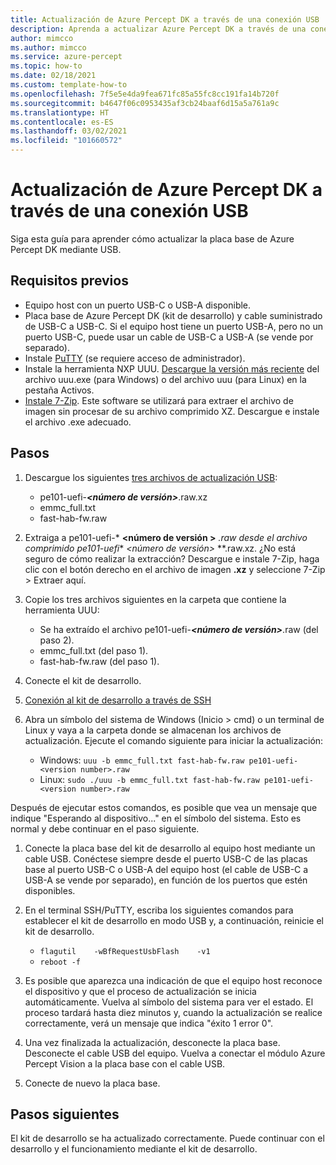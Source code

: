 ```yaml
---
title: Actualización de Azure Percept DK a través de una conexión USB
description: Aprenda a actualizar Azure Percept DK a través de una conexión USB
author: mimcco
ms.author: mimcco
ms.service: azure-percept
ms.topic: how-to
ms.date: 02/18/2021
ms.custom: template-how-to
ms.openlocfilehash: 7f5e5e4da9fea671fc85a55fc8cc191fa14b720f
ms.sourcegitcommit: b4647f06c0953435af3cb24baaf6d15a5a761a9c
ms.translationtype: HT
ms.contentlocale: es-ES
ms.lasthandoff: 03/02/2021
ms.locfileid: "101660572"
---
```

# <a name="how-to-update-azure-percept-dk-over-a-usb-connection"></a>Actualización de Azure Percept DK a través de una conexión USB

Siga esta guía para aprender cómo actualizar la placa base de Azure Percept DK mediante USB.

## <a name="prerequisites"></a>Requisitos previos
- Equipo host con un puerto USB-C o USB-A disponible.
- Placa base de Azure Percept DK (kit de desarrollo) y cable suministrado de USB-C a USB-C. Si el equipo host tiene un puerto USB-A, pero no un puerto USB-C, puede usar un cable de USB-C a USB-A (se vende por separado).
- Instale [PuTTY](https://www.chiark.greenend.org.uk/~sgtatham/putty/latest.html) (se requiere acceso de administrador).
- Instale la herramienta NXP UUU. [Descargue la versión más reciente](https://github.com/NXPmicro/mfgtools/releases) del archivo uuu.exe (para Windows) o del archivo uuu (para Linux) en la pestaña Activos.
- [Instale 7-Zip](https://www.7-zip.org/). Este software se utilizará para extraer el archivo de imagen sin procesar de su archivo comprimido XZ. Descargue e instale el archivo .exe adecuado.

## <a name="steps"></a>Pasos
1.  Descargue los siguientes [tres archivos de actualización USB](https://go.microsoft.com/fwlink/?linkid=2155734):
    - pe101-uefi-***&lt;número de versión&gt;***.raw.xz
    - emmc_full.txt
    - fast-hab-fw.raw
 
1. Extraiga a pe101-uefi-* **&lt;número de versión &gt;** _.raw desde el archivo comprimido pe101-uefi_* _&lt;número de versión&gt;_ **.raw.xz. ¿No está seguro de cómo realizar la extracción? Descargue e instale 7-Zip, haga clic con el botón derecho en el archivo de imagen **.xz** y seleccione 7-Zip &gt; Extraer aquí.

1. Copie los tres archivos siguientes en la carpeta que contiene la herramienta UUU:
    - Se ha extraído el archivo pe101-uefi-***&lt;número de versión&gt;***.raw (del paso 2).
    - emmc_full.txt (del paso 1).
    - fast-hab-fw.raw (del paso 1).
 
1. Conecte el kit de desarrollo.
1. [Conexión al kit de desarrollo a través de SSH](./how-to-ssh-into-percept-dk.md)
1. Abra un símbolo del sistema de Windows (Inicio &gt; cmd) o un terminal de Linux y vaya a la carpeta donde se almacenan los archivos de actualización. Ejecute el comando siguiente para iniciar la actualización:
    - Windows: ```uuu -b emmc_full.txt fast-hab-fw.raw pe101-uefi-<version number>.raw```
    - Linux: ```sudo ./uuu -b emmc_full.txt fast-hab-fw.raw pe101-uefi-<version number>.raw```
    
Después de ejecutar estos comandos, es posible que vea un mensaje que indique "Esperando al dispositivo..." en el símbolo del sistema. Esto es normal y debe continuar en el paso siguiente.
    
1. Conecte la placa base del kit de desarrollo al equipo host mediante un cable USB. Conéctese siempre desde el puerto USB-C de las placas base al puerto USB-C o USB-A del equipo host (el cable de USB-C a USB-A se vende por separado), en función de los puertos que estén disponibles. 
 
1. En el terminal SSH/PuTTY, escriba los siguientes comandos para establecer el kit de desarrollo en modo USB y, a continuación, reinicie el kit de desarrollo.
    - ```flagutil    -wBfRequestUsbFlash    -v1```
    - ```reboot -f```
 
1. Es posible que aparezca una indicación de que el equipo host reconoce el dispositivo y que el proceso de actualización se inicia automáticamente. Vuelva al símbolo del sistema para ver el estado. El proceso tardará hasta diez minutos y, cuando la actualización se realice correctamente, verá un mensaje que indica "éxito 1 error 0".
 
1. Una vez finalizada la actualización, desconecte la placa base. Desconecte el cable USB del equipo.  Vuelva a conectar el módulo Azure Percept Vision a la placa base con el cable USB.

1. Conecte de nuevo la placa base.

## <a name="next-steps"></a>Pasos siguientes

El kit de desarrollo se ha actualizado correctamente. Puede continuar con el desarrollo y el funcionamiento mediante el kit de desarrollo.